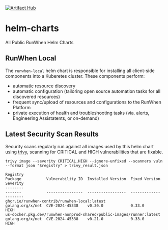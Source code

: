 [![Artifact Hub](https://img.shields.io/endpoint?url=https://artifacthub.io/badge/repository/runwhen-contrib)](https://artifacthub.io/packages/search?repo=runwhen-contrib)

# helm-charts
All Public RunWhen Helm Charts 

## RunWhen Local
The `runwhen-local` helm chart is responsible for installing all client-side components into a Kuberetes cluster. These components perform: 
- automatic resource discovery
- automatic configuration (tailoring open source automation tasks for all discovered resources)
- frequent sync/upload of resources and configurations to the RunWhen Platform
- private execution of health and troubleshooting tasks (via. alerts, Engineering Assistatents, or on-demand)

## Latest Security Scan Results
Security scans regularly run against all images used by this helm chart using [trivy](https://trivy.dev/latest/), scanning for CRITICAL and HIGH vulnerabilities that are fixable. 

```
trivy image --severity CRITICAL,HIGH --ignore-unfixed --scanners vuln --format json "$registry" > trivy_result.json
```

<!-- START_TRIVY_SUMMARY -->
```
Registry                                                              Package           Vulnerability ID  Installed Version  Fixed Version  Severity
--------                                                              -------           ----------------  -----------------  -------------  --------
ghcr.io/runwhen-contrib/runwhen-local:latest                          golang.org/x/net  CVE-2024-45338    v0.30.0            0.33.0         HIGH
us-docker.pkg.dev/runwhen-nonprod-shared/public-images/runner:latest  golang.org/x/net  CVE-2024-45338    v0.21.0            0.33.0         HIGH
```
<!-- END_TRIVY_SUMMARY -->